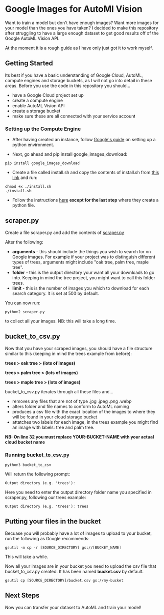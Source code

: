 # Google Images for AutoMl Vision

Want to train a model but don't have enough images? Want more images for your model than the ones you have taken? 
I decided to make this repository after struggling to have a large enough dataset to get good results off of the Google AutoML Vision API.

At the moment it is a rough guide as I have only just got it to work myself.

## Getting Started

Its best if you have a basic understanding of Google Cloud, AutoML, compute engines and storage buckets, as I will not go into detail in these areas.
Before you use the code in this repository you should...
* have a Google Cloud project set up
* create a compute engine
* enable AutoML Vision API
* create a storage bucket
* make sure these are all connected with your service account

### Setting up the Compute Engine

* After having created an instance, follow [Google's guide](https://cloud.google.com/python/setup) on setting up a python environment.

* Next, go ahead and pip install google_images_download:

```
pip install google_images_download
```

* Create a file called install.sh and copy the contents of install.sh from [this link](https://gist.github.com/ziadoz/3e8ab7e944d02fe872c3454d17af31a5) and run:

```
chmod +x ./install.sh
./install.sh
```

* Follow the instructions [here](https://christopher.su/2015/selenium-chromedriver-ubuntu/) **except for the last step** where they create a python file.

## scraper.py

Create a file scraper.py and add the contents of [scraper.py](https://github.com/SamuelBroughton/google_images_for_autoML/blob/master/scraper.py)

Alter the following:
* **arguments** - this should include the things you wish to search for on Google images. For example if your project was to distinguish different types of trees, arguments might include "oak tree, palm tree, maple tree".
* **folder** - this is the output directory your want all your downloads to go into. Keeping in mind the tree project, you might want to call this folder trees.
* **limit** - this is the number of images you which to download for each search category. It is set at 500 by default.

You can now run:

```
python2 scraper.py
```

to collect all your images. NB: this will take a long time.

## bucket_to_csv.py

Now that you have your scraped images, you should have a file structure similar to this (keeping in mind the trees example from before):

**trees > oak tree > (lots of images)**

**trees > palm tree > (lots of images)**

**trees > maple tree > (lots of images)**

bucket_to_csv.py iterates through all these files and...
* removes any files that are not of type .jpg .jpeg .png .webp
* alters folder and file names to conform to AutoML naming
* produces a csv file with the exact location of the images to where they will be found in your cloud storage bucket
* attatches two labels for each image, in the trees example you might find an image with labels: tree and palm tree.

**NB: On line 32 you must replace YOUR-BUCKET-NAME with your actual cloud bucket name**

### Running bucket_to_csv.py

```
python3 bucket_to_csv
```

Will return the following prompt:

```
Output directory (e.g. 'trees'):
```

Here you need to enter the output directory folder name you specified in scraper.py, following our trees example:

```
Output directory (e.g. 'trees'): trees
```

## Putting your files in the bucket

Becuase you will probably have a lot of images to upload to your bucket, run the following as Google recommends:

```
gsutil -m cp -r [SOURCE_DIRECTORY] gs://[BUCKET_NAME]
```

This will take a while.

Now all your images are in your bucket you need to upload the csv file that bucket_to_csv.py created. It has been named **bucket.csv** by default.

```
gsutil cp [SOURCE_DIRECTORY]/bucket.csv gs://my-bucket
```

## Next Steps

Now you can transfer your dataset to AutoML and train your model!
